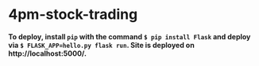 # 4pm-stock-trading
#### To deploy, install `pip` with the command `$ pip install Flask` and deploy via `$ FLASK_APP=hello.py flask run`. Site is deployed on http://localhost:5000/.
